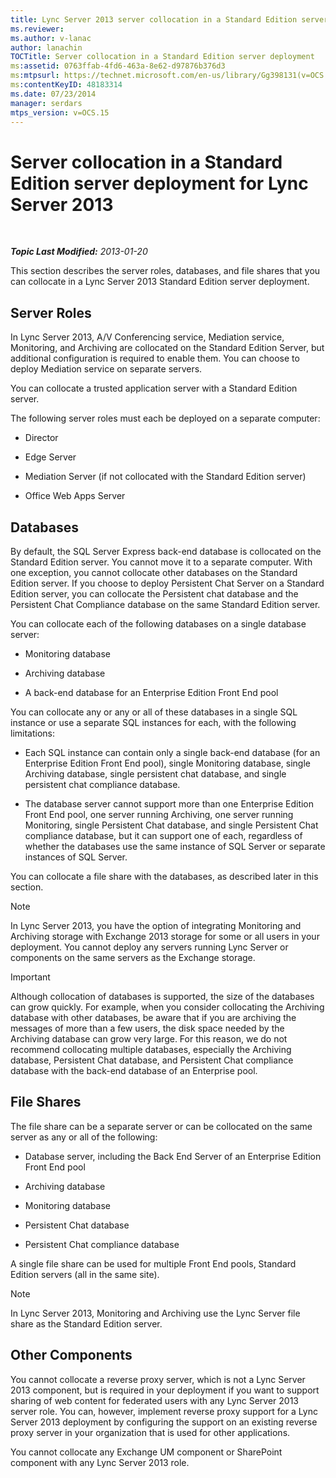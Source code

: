 ```yaml
---
title: Lync Server 2013 server collocation in a Standard Edition server deployment
ms.reviewer: 
ms.author: v-lanac
author: lanachin
TOCTitle: Server collocation in a Standard Edition server deployment
ms:assetid: 0763ffab-4fd6-463a-8e62-d97876b376d3
ms:mtpsurl: https://technet.microsoft.com/en-us/library/Gg398131(v=OCS.15)
ms:contentKeyID: 48183314
ms.date: 07/23/2014
manager: serdars
mtps_version: v=OCS.15
---
```


<div data-xmlns="http://www.w3.org/1999/xhtml">

<div class="topic" data-xmlns="http://www.w3.org/1999/xhtml" data-msxsl="urn:schemas-microsoft-com:xslt" data-cs="http://msdn.microsoft.com/en-us/">

<div data-asp="http://msdn2.microsoft.com/asp">

# Server collocation in a Standard Edition server deployment for Lync Server 2013

</div>

<div id="mainSection">

<div id="mainBody">

<span> </span>

_**Topic Last Modified:** 2013-01-20_

This section describes the server roles, databases, and file shares that you can collocate in a Lync Server 2013 Standard Edition server deployment.

<div>

## Server Roles

In Lync Server 2013, A/V Conferencing service, Mediation service, Monitoring, and Archiving are collocated on the Standard Edition Server, but additional configuration is required to enable them. You can choose to deploy Mediation service on separate servers.

You can collocate a trusted application server with a Standard Edition server.

The following server roles must each be deployed on a separate computer:

  - Director

  - Edge Server

  - Mediation Server (if not collocated with the Standard Edition server)

  - Office Web Apps Server

</div>

<div>

## Databases

By default, the SQL Server Express back-end database is collocated on the Standard Edition server. You cannot move it to a separate computer. With one exception, you cannot collocate other databases on the Standard Edition server. If you choose to deploy Persistent Chat Server on a Standard Edition server, you can collocate the Persistent chat database and the Persistent Chat Compliance database on the same Standard Edition server.

You can collocate each of the following databases on a single database server:

  - Monitoring database

  - Archiving database

  - A back-end database for an Enterprise Edition Front End pool

You can collocate any or any or all of these databases in a single SQL instance or use a separate SQL instances for each, with the following limitations:

  - Each SQL instance can contain only a single back-end database (for an Enterprise Edition Front End pool), single Monitoring database, single Archiving database, single persistent chat database, and single persistent chat compliance database.

  - The database server cannot support more than one Enterprise Edition Front End pool, one server running Archiving, one server running Monitoring, single Persistent Chat database, and single Persistent Chat compliance database, but it can support one of each, regardless of whether the databases use the same instance of SQL Server or separate instances of SQL Server.

You can collocate a file share with the databases, as described later in this section.

<div>


> [!NOTE]  
> In Lync Server 2013, you have the option of integrating Monitoring and Archiving storage with Exchange 2013 storage for some or all users in your deployment. You cannot deploy any servers running Lync Server or components on the same servers as the Exchange storage.



</div>

<div>


> [!IMPORTANT]  
> Although collocation of databases is supported, the size of the databases can grow quickly. For example, when you consider collocating the Archiving database with other databases, be aware that if you are archiving the messages of more than a few users, the disk space needed by the Archiving database can grow very large. For this reason, we do not recommend collocating multiple databases, especially the Archiving database, Persistent Chat database, and Persistent Chat compliance database with the back-end database of an Enterprise pool.



</div>

</div>

<div>

## File Shares

The file share can be a separate server or can be collocated on the same server as any or all of the following:

  - Database server, including the Back End Server of an Enterprise Edition Front End pool

  - Archiving database

  - Monitoring database

  - Persistent Chat database

  - Persistent Chat compliance database

A single file share can be used for multiple Front End pools, Standard Edition servers (all in the same site).

<div>


> [!NOTE]  
> In Lync Server 2013, Monitoring and Archiving use the Lync Server file share as the Standard Edition server.



</div>

</div>

<div>

## Other Components

You cannot collocate a reverse proxy server, which is not a Lync Server 2013 component, but is required in your deployment if you want to support sharing of web content for federated users with any Lync Server 2013 server role. You can, however, implement reverse proxy support for a Lync Server 2013 deployment by configuring the support on an existing reverse proxy server in your organization that is used for other applications.

You cannot collocate any Exchange UM component or SharePoint component with any Lync Server 2013 role.

</div>

</div>

<span> </span>

</div>

</div>

</div>

